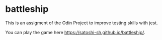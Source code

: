 # battleship
This is an assigment of the Odin Project to improve testing skills with jest.

You can play the game here https://satoshi-sh.github.io/battleship/.
